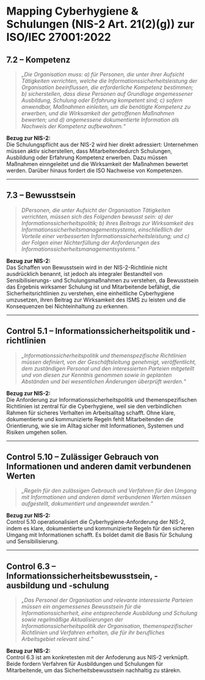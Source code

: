 # Mapping Cyberhygiene & Schulungen (NIS-2 Art. 21(2)(g)) zur ISO/IEC 27001:2022


## 7.2 – Kompetenz

> *„Die Organisation muss:
a) für Personen, die unter ihrer Aufsicht Tätigkeiten verrichten, welche die Informationssicherheitsleistung
der Organisation beeinflussen, die erforderliche Kompetenz bestimmen;
b) sicherstellen, dass diese Personen auf Grundlage angemessener Ausbildung, Schulung oder Erfahrung
kompetent sind;
c) sofern anwendbar, Maßnahmen einleiten, um die benötigte Kompetenz zu erwerben, und die Wirksamkeit
der getroffenen Maßnahmen bewerten; und
d) angemessene dokumentierte Information als Nachweis der Kompetenz aufbewahren.“*

**Bezug zur NIS-2:**  
Die Schulungspflicht aus der NIS-2 wird hier direkt adressiert: Unternehmen müssen aktiv sicherstellen, dass Mitarbeitendedurch Schulungen, Ausbildung oder Erfahrung Kompetenz erwerben. Dazu müssen Maßnahmen einngeleitet und die Wirksamkeit der Maßnahmen bewertet werden. Darüber hinaus fordert die ISO Nachweise von Kompetenzen. 

---

## 7.3 – Bewusstsein

> *DPersonen, die unter Aufsicht der Organisation Tätigkeiten verrichten, müssen sich des Folgenden bewusst sein:
a) der Informationssicherheitspolitik;
b) ihres Beitrags zur Wirksamkeit des Informationssicherheitsmanagementsystems, einschließlich der Vorteile
einer verbesserten Informationssicherheitsleistung; und
c) der Folgen einer Nichterfüllung der Anforderungen des Informationssicherheitsmanagementsystems.“*

**Bezug zur NIS-2:**  
Das Schaffen von Bewusstsein wird in der NIS-2-Richtlinie nicht ausdrücklich benannt, ist jedoch als integraler Bestandteil von Sensibilisierungs- und Schulungsmaßnahmen zu verstehen, da Bewusstsein das Ergebnis wirksamer Schulung ist und Mitarbeitende befähigt, die Sicherheitsrichtlinien zu verstehen, eine einheitliche Cyberhygiene umzusetzen, ihren Beitrag zur Wirksamkeit des ISMS zu leisten und die Konsequenzen bei Nichteinhaltung zu erkennen.

---

## Control 5.1 – Informationssicherheitspolitik und -richtlinien

> *„Informationssicherheitspolitik und themenspezifische Richtlinien
müssen definiert, von der Geschäftsleitung genehmigt, veröffentlicht,
dem zuständigen Personal und den interessierten Parteien mitgeteilt und
von diesen zur Kenntnis genommen sowie in geplanten Abständen und
bei wesentlichen Änderungen überprüft werden.“*

**Bezug zur NIS-2:**  
Die Anforderung zur Informationssicherheitspolitik und themenspezifischen Richtlinien ist zentral für die Cyberhygiene, weil sie den verbindlichen Rahmen für sicheres Verhalten im Arbeitsalltag schafft. Ohne klare, dokumentierte und kommunizierte Regeln fehlt Mitarbeitenden die Orientierung, wie sie im Alltag sicher mit Informationen, Systemen und Risiken umgehen sollen.

---

## Control 5.10 – Zulässiger Gebrauch von Informationen und anderen damit verbundenen Werten

> *„Regeln für den zulässigen Gebrauch und Verfahren für den Umgang mit
Informationen und anderen damit verbundenen Werten müssen
aufgestellt, dokumentiert und angewendet werden.“*

**Bezug zur NIS-2:**  
Control 5.10 operationalisiert die Cyberhygiene-Anforderung der NIS-2, indem es klare, dokumentierte und kommunizierte Regeln für den sicheren Umgang mit Informationen schafft. Es boldet damit die Basis für Schulung und Sensibilisierung.

---

## Control 6.3 – Informationssicherheitsbewusstsein, -ausbildung und -schulung

> *„Das Personal der Organisation und relevante interessierte Parteien
müssen ein angemessenes Bewusstsein für die Informationssicherheit,
eine entsprechende Ausbildung und Schulung sowie regelmäßige
Aktualisierungen der Informationssicherheitspolitik der Organisation,
themenspezifischer Richtlinien und Verfahren erhalten, die für ihr
berufliches Arbeitsgebiet relevant sind.“*

**Bezug zur NIS-2:**  
Control 6.3 ist am konkretesten mit der Anfoderung aus NIS-2 verknüpft. Beide fordern Verfahren für Ausbildungen und Schulungen für Mitarbeitende, um das Sicherheitsbewusstsein nachhaltig zu stärekn.



